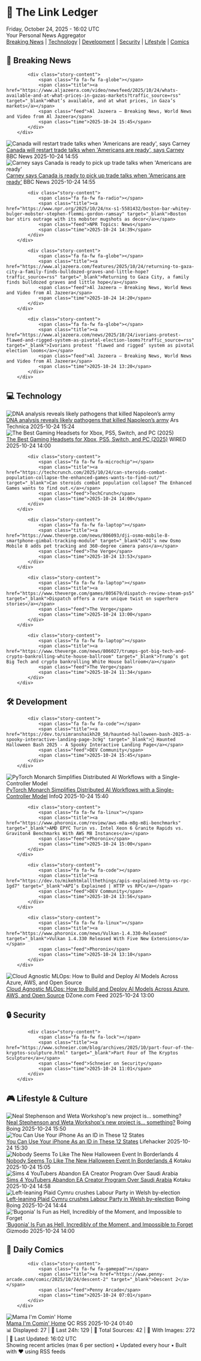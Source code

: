 <!-- Processing 54 RSS feeds at 2025-10-24 16:01:57 UTC -->
<!-- Processing: Dilbert -->
<!-- Processing: Cyanide & Happiness -->
<!-- Processing: Questionable Content -->
<!-- Processing: Girl Genius -->
<!-- Processing: Dinosaur Comics -->
<!-- Processing: CNN Breaking News -->
<!-- Processing: BBC World News -->
<!-- Processing: BBC Breaking News -->
<!-- Processing: Al Jazeera Breaking News -->
<!-- Processing: Reuters Top News -->
<!-- Processing: NBC News Breaking -->
<!-- Processing: Ars Technica -->
<!-- Processing: O'Reilly Radar -->
<!-- Processing: Lobsters Python -->
<!-- Processing: Dev.to -->
<!-- Processing: StackOverflow Blog -->
<!-- Processing: Phoronix Linux News -->
<!-- Processing: OMG! Ubuntu -->
<!-- Processing: DistroWatch -->
<!-- Processing: Linux.com -->
<!-- Processing: Ubuntu Blog -->
<!-- Processing: InfoQ -->
<!-- Processing: Martin Fowler -->
<!-- Processing: Coding Horror -->
<!-- Processing: Lifehacker -->
<!-- Processing: Kotaku -->
<!-- Processing: Boing Boing -->
<!-- Processing: Schneier on Security -->
<!-- Generated 10 new posts out of 28 feeds processed -->
<div class="newspaper-header">
    <h1 class="newspaper-title">📰 The Link Ledger</h1>
    <div class="newspaper-date">Friday, October 24, 2025 - 16:02 UTC</div>
    <div class="newspaper-subtitle">Your Personal News Aggregator</div>
</div>

<div class="newspaper-nav">
    <a href="#breaking">Breaking News</a> |
    <a href="#tech">Technology</a> |
    <a href="#dev">Development</a> |
    <a href="#security">Security</a> |
    <a href="#lifestyle">Lifestyle</a> |
    <a href="#webcomics">Comics</a>
</div>

<div class="news-section breaking-news" id="breaking">
<h2 class="section-header">🚨 Breaking News</h2>
<div class="stories-container">
<div class="story">
            
            <div class="story-content">
                <span class="fa fa-fw fa-globe"></span>
                <span class="title"><a href="https://www.aljazeera.com/video/newsfeed/2025/10/24/whats-available-and-at-what-prices-in-gazas-markets?traffic_source=rss" target="_blank">What’s available, and at what prices, in Gaza’s markets</a></span>
                <span class="feed">Al Jazeera – Breaking News, World News and Video from Al Jazeera</span>
                <span class="time">2025-10-24 15:45</span>
            </div>
        </div>
<div class="story">
            <img src="https://ichef.bbci.co.uk/ace/standard/240/cpsprodpb/9c4d/live/46ab9560-b08e-11f0-9030-57c222c79f8b.jpg" alt="Canada will restart trade talks when &#x27;Americans are ready&#x27;, says Carney" class="story-image" loading="lazy" onerror="this.style.display='none'">
            <div class="story-content">
                <span class="fa fa-fw fa-earth-americas"></span>
                <span class="title"><a href="https://www.bbc.com/news/articles/cdjrlmd4pmeo?at_medium=RSS&at_campaign=rss" target="_blank">Canada will restart trade talks when &#x27;Americans are ready&#x27;, says Carney</a></span>
                <span class="feed">BBC News</span>
                <span class="time">2025-10-24 14:55</span>
            </div>
        </div>
<div class="story">
            <img src="https://ichef.bbci.co.uk/ace/standard/240/cpsprodpb/9c4d/live/46ab9560-b08e-11f0-9030-57c222c79f8b.jpg" alt="Carney says Canada is ready to pick up trade talks when &#x27;Americans are ready&#x27;" class="story-image" loading="lazy" onerror="this.style.display='none'">
            <div class="story-content">
                <span class="fa fa-fw fa-earth-americas"></span>
                <span class="title"><a href="https://www.bbc.com/news/articles/cdjrlmd4pmeo?at_medium=RSS&at_campaign=rss" target="_blank">Carney says Canada is ready to pick up trade talks when &#x27;Americans are ready&#x27;</a></span>
                <span class="feed">BBC News</span>
                <span class="time">2025-10-24 14:55</span>
            </div>
        </div>
<div class="story">
            
            <div class="story-content">
                <span class="fa fa-fw fa-radio"></span>
                <span class="title"><a href="https://www.npr.org/2025/10/24/nx-s1-5581432/boston-bar-whitey-bulger-mobster-stephen-flemmi-gordon-ramsay" target="_blank">Boston bar stirs outrage with its mobster mugshots as decor</a></span>
                <span class="feed">NPR Topics: News</span>
                <span class="time">2025-10-24 14:39</span>
            </div>
        </div>
<div class="story">
            
            <div class="story-content">
                <span class="fa fa-fw fa-globe"></span>
                <span class="title"><a href="https://www.aljazeera.com/features/2025/10/24/returning-to-gaza-city-a-family-finds-bulldozed-graves-and-little-hope?traffic_source=rss" target="_blank">Returning to Gaza City, a family finds bulldozed graves and little hope</a></span>
                <span class="feed">Al Jazeera – Breaking News, World News and Video from Al Jazeera</span>
                <span class="time">2025-10-24 14:20</span>
            </div>
        </div>
<div class="story">
            
            <div class="story-content">
                <span class="fa fa-fw fa-globe"></span>
                <span class="title"><a href="https://www.aljazeera.com/news/2025/10/24/ivorians-protest-flawed-and-rigged-system-as-pivotal-election-looms?traffic_source=rss" target="_blank">Ivorians protest ‘flawed and rigged’ system as pivotal election looms</a></span>
                <span class="feed">Al Jazeera – Breaking News, World News and Video from Al Jazeera</span>
                <span class="time">2025-10-24 13:20</span>
            </div>
        </div>
</div>
</div>
<div class="news-section tech-news" id="tech">
<h2 class="section-header">💻 Technology</h2>
<div class="stories-container">
<div class="story">
            <img src="https://cdn.arstechnica.net/wp-content/uploads/2025/10/napoleon2-500x500-1760798550.jpg" alt="DNA analysis reveals likely pathogens that killed Napoleon’s army" class="story-image" loading="lazy" onerror="this.style.display='none'">
            <div class="story-content">
                <span class="fa fa-fw fa-cog"></span>
                <span class="title"><a href="https://arstechnica.com/science/2025/10/dna-analysis-reveals-likely-pathogens-that-killed-napoleons-army/" target="_blank">DNA analysis reveals likely pathogens that killed Napoleon’s army</a></span>
                <span class="feed">Ars Technica</span>
                <span class="time">2025-10-24 15:24</span>
            </div>
        </div>
<div class="story">
            <img src="https://media.wired.com/photos/682d0fa19f36acb81c1e4fcd/master/pass/Best-Gaming-Headsets.png" alt="The Best Gaming Headsets for Xbox, PS5, Switch, and PC (2025)" class="story-image" loading="lazy" onerror="this.style.display='none'">
            <div class="story-content">
                <span class="fa fa-fw fa-bolt"></span>
                <span class="title"><a href="https://www.wired.com/gallery/best-gaming-headsets/" target="_blank">The Best Gaming Headsets for Xbox, PS5, Switch, and PC (2025)</a></span>
                <span class="feed">WIRED</span>
                <span class="time">2025-10-24 14:00</span>
            </div>
        </div>
<div class="story">
            
            <div class="story-content">
                <span class="fa fa-fw fa-microchip"></span>
                <span class="title"><a href="https://techcrunch.com/2025/10/24/can-steroids-combat-population-collapse-the-enhanced-games-wants-to-find-out/" target="_blank">Can steroids combat population collapse? The Enhanced Games wants to find out.</a></span>
                <span class="feed">TechCrunch</span>
                <span class="time">2025-10-24 14:00</span>
            </div>
        </div>
<div class="story">
            
            <div class="story-content">
                <span class="fa fa-fw fa-laptop"></span>
                <span class="title"><a href="https://www.theverge.com/news/806093/dji-osmo-mobile-8-smartphone-gimbal-tracking-module" target="_blank">DJI’s new Osmo Mobile 8 adds pet tracking and 360-degree camera pans</a></span>
                <span class="feed">The Verge</span>
                <span class="time">2025-10-24 13:53</span>
            </div>
        </div>
<div class="story">
            
            <div class="story-content">
                <span class="fa fa-fw fa-laptop"></span>
                <span class="title"><a href="https://www.theverge.com/games/805679/dispatch-review-steam-ps5" target="_blank">Dispatch offers a rare unique twist on superhero stories</a></span>
                <span class="feed">The Verge</span>
                <span class="time">2025-10-24 13:00</span>
            </div>
        </div>
<div class="story">
            
            <div class="story-content">
                <span class="fa fa-fw fa-laptop"></span>
                <span class="title"><a href="https://www.theverge.com/news/806027/trumps-got-big-tech-and-crypto-bankrolling-white-house-ballroom" target="_blank">Trump’s got Big Tech and crypto bankrolling White House ballroom</a></span>
                <span class="feed">The Verge</span>
                <span class="time">2025-10-24 11:34</span>
            </div>
        </div>
</div>
</div>
<div class="news-section dev-news" id="dev">
<h2 class="section-header">🛠️ Development</h2>
<div class="stories-container">
<div class="story">
            
            <div class="story-content">
                <span class="fa fa-fw fa-code"></span>
                <span class="title"><a href="https://dev.to/simranshaikh20_50/haunted-halloween-bash-2025-a-spooky-interactive-landing-page-3c9g" target="_blank">🎃 Haunted Halloween Bash 2025 - A Spooky Interactive Landing Page</a></span>
                <span class="feed">DEV Community</span>
                <span class="time">2025-10-24 15:45</span>
            </div>
        </div>
<div class="story">
            <img src="https://res.infoq.com/news/2025/10/pytorch-monarch/en/headerimage/generatedHeaderImage-1761319536959.jpg" alt="PyTorch Monarch Simplifies Distributed AI Workflows with a Single-Controller Model" class="story-image" loading="lazy" onerror="this.style.display='none'">
            <div class="story-content">
                <span class="fa fa-fw fa-info-circle"></span>
                <span class="title"><a href="https://www.infoq.com/news/2025/10/pytorch-monarch/?utm_campaign=infoq_content&utm_source=infoq&utm_medium=feed&utm_term=global" target="_blank">PyTorch Monarch Simplifies Distributed AI Workflows with a Single-Controller Model</a></span>
                <span class="feed">InfoQ</span>
                <span class="time">2025-10-24 15:40</span>
            </div>
        </div>
<div class="story">
            
            <div class="story-content">
                <span class="fa fa-fw fa-linux"></span>
                <span class="title"><a href="https://www.phoronix.com/review/aws-m8a-m8g-m8i-benchmarks" target="_blank">AMD EPYC Turin vs. Intel Xeon 6 Granite Rapids vs. Graviton4 Benchmarks With AWS M8 Instances</a></span>
                <span class="feed">Phoronix</span>
                <span class="time">2025-10-24 15:00</span>
            </div>
        </div>
<div class="story">
            
            <div class="story-content">
                <span class="fa fa-fw fa-code"></span>
                <span class="title"><a href="https://dev.to/mikehtmlallthethings/apis-explained-http-vs-rpc-1gd7" target="_blank">API’s Explained | HTTP vs RPC</a></span>
                <span class="feed">DEV Community</span>
                <span class="time">2025-10-24 13:56</span>
            </div>
        </div>
<div class="story">
            
            <div class="story-content">
                <span class="fa fa-fw fa-linux"></span>
                <span class="title"><a href="https://www.phoronix.com/news/Vulkan-1.4.330-Released" target="_blank">Vulkan 1.4.330 Released With Five New Extensions</a></span>
                <span class="feed">Phoronix</span>
                <span class="time">2025-10-24 13:10</span>
            </div>
        </div>
<div class="story">
            <img src="https://dz2cdn1.dzone.com/thumbnail?fid=18709912&w=600" alt="Cloud Agnostic MLOps: How to Build and Deploy AI Models Across Azure, AWS, and Open Source" class="story-image" loading="lazy" onerror="this.style.display='none'">
            <div class="story-content">
                <span class="fa fa-fw fa-newspaper"></span>
                <span class="title"><a href="https://dzone.com/articles/cloud-agnostic-mlops-ai-model-deployment" target="_blank">Cloud Agnostic MLOps: How to Build and Deploy AI Models Across Azure, AWS, and Open Source</a></span>
                <span class="feed">DZone.com Feed</span>
                <span class="time">2025-10-24 13:00</span>
            </div>
        </div>
</div>
</div>
<div class="news-section security-news" id="security">
<h2 class="section-header">🔒 Security</h2>
<div class="stories-container">
<div class="story">
            
            <div class="story-content">
                <span class="fa fa-fw fa-lock"></span>
                <span class="title"><a href="https://www.schneier.com/blog/archives/2025/10/part-four-of-the-kryptos-sculpture.html" target="_blank">Part Four of The Kryptos Sculpture</a></span>
                <span class="feed">Schneier on Security</span>
                <span class="time">2025-10-24 11:01</span>
            </div>
        </div>
</div>
</div>
<div class="news-section lifestyle-news" id="lifestyle">
<h2 class="section-header">🎮 Lifestyle & Culture</h2>
<div class="stories-container">
<div class="story">
            <img src="https://i0.wp.com/boingboing.net/wp-content/uploads/2025/10/Image-greenbutterfly-Shutterstock.jpg?fit=1080%2C421&amp;quality=60&amp;ssl=1" alt="Neal Stephenson and Weta Workshop&#x27;s new project is… something?" class="story-image" loading="lazy" onerror="this.style.display='none'">
            <div class="story-content">
                <span class="fa fa-fw fa-arrow-right"></span>
                <span class="title"><a href="https://boingboing.net/2025/10/24/neal-stephenson-and-weta-workshops-new-project-is-something.html" target="_blank">Neal Stephenson and Weta Workshop&#x27;s new project is… something?</a></span>
                <span class="feed">Boing Boing</span>
                <span class="time">2025-10-24 15:50</span>
            </div>
        </div>
<div class="story">
            <img src="https://lifehacker.com/imagery/articles/01HF2HAA4EPN6RTQFW5EHG8HX0/hero-image.png" alt="You Can Use Your iPhone As an ID in These 12 States" class="story-image" loading="lazy" onerror="this.style.display='none'">
            <div class="story-content">
                <span class="fa fa-fw fa-life-ring"></span>
                <span class="title"><a href="https://lifehacker.com/you-can-use-your-iphone-as-an-id-in-these-states?utm_medium=RSS" target="_blank">You Can Use Your iPhone As an ID in These 12 States</a></span>
                <span class="feed">Lifehacker</span>
                <span class="time">2025-10-24 15:30</span>
            </div>
        </div>
<div class="story">
            <img src="https://kotaku.com/app/uploads/2025/10/bd-1280x720.jpg" alt="Nobody Seems To Like The New Halloween Event In Borderlands 4" class="story-image" loading="lazy" onerror="this.style.display='none'">
            <div class="story-content">
                <span class="fa fa-fw fa-gamepad"></span>
                <span class="title"><a href="https://kotaku.com/new-halloween-event-borderlands-4-sucks-bad-horrors-of-kairos-2000638842" target="_blank">Nobody Seems To Like The New Halloween Event In Borderlands 4</a></span>
                <span class="feed">Kotaku</span>
                <span class="time">2025-10-24 15:05</span>
            </div>
        </div>
<div class="story">
            <img src="https://kotaku.com/app/uploads/2025/10/image-3-1280x720.jpg" alt="Sims 4 YouTubers Abandon EA Creator Program Over Saudi Arabia" class="story-image" loading="lazy" onerror="this.style.display='none'">
            <div class="story-content">
                <span class="fa fa-fw fa-gamepad"></span>
                <span class="title"><a href="https://kotaku.com/sims-4-youtubers-pokemon-legends-z-a-sales-2000638834" target="_blank">Sims 4 YouTubers Abandon EA Creator Program Over Saudi Arabia</a></span>
                <span class="feed">Kotaku</span>
                <span class="time">2025-10-24 14:58</span>
            </div>
        </div>
<div class="story">
            <img src="https://i0.wp.com/boingboing.net/wp-content/uploads/2025/10/shutterstock_2542323815-scaled.jpg?fit=2560%2C1742&amp;quality=60&amp;ssl=1" alt="Left-leaning Plaid Cymru crushes Labour Party in Welsh by-election" class="story-image" loading="lazy" onerror="this.style.display='none'">
            <div class="story-content">
                <span class="fa fa-fw fa-arrow-right"></span>
                <span class="title"><a href="https://boingboing.net/2025/10/24/left-leaning-plaid-cymru-crushes-labour-party-in-welsh-by-election.html" target="_blank">Left-leaning Plaid Cymru crushes Labour Party in Welsh by-election</a></span>
                <span class="feed">Boing Boing</span>
                <span class="time">2025-10-24 14:44</span>
            </div>
        </div>
<div class="story">
            <img src="https://gizmodo.com/app/uploads/2025/10/Bugonia-review-1280x853.jpg" alt="‘Bugonia’ Is Fun as Hell, Incredibly of the Moment, and Impossible to Forget" class="story-image" loading="lazy" onerror="this.style.display='none'">
            <div class="story-content">
                <span class="fa fa-fw fa-computer"></span>
                <span class="title"><a href="https://gizmodo.com/bugonia-movie-review-lanthimos-emma-stone-2000675308" target="_blank">‘Bugonia’ Is Fun as Hell, Incredibly of the Moment, and Impossible to Forget</a></span>
                <span class="feed">Gizmodo</span>
                <span class="time">2025-10-24 14:00</span>
            </div>
        </div>
</div>
</div>
<div class="news-section webcomics-section" id="webcomics">
<h2 class="section-header">🎨 Daily Comics</h2>
<div class="stories-container">
<div class="story">
            
            <div class="story-content">
                <span class="fa fa-fw fa-gamepad"></span>
                <span class="title"><a href="https://www.penny-arcade.com/comic/2025/10/24/descent-2" target="_blank">Descent 2</a></span>
                <span class="feed">Penny Arcade</span>
                <span class="time">2025-10-24 07:01</span>
            </div>
        </div>
<div class="story">
            <img src="http://www.questionablecontent.net/comics/5686.png" alt="Mama I&#x27;m Comin&#x27; Home" class="story-image" loading="lazy" onerror="this.style.display='none'">
            <div class="story-content">
                <span class="fa fa-fw fa-music"></span>
                <span class="title"><a href="http://questionablecontent.net/view.php?comic=5686" target="_blank">Mama I&#x27;m Comin&#x27; Home</a></span>
                <span class="feed">QC RSS</span>
                <span class="time">2025-10-24 01:40</span>
            </div>
        </div>
</div>
</div>

<div class="newspaper-footer">
    <div class="stats">
        📊 Displayed: 27 | 📅 Last 24h: 129 | 📡 Total Sources: 42 | 📸 With Images: 272 |
        🔄 Last Updated: 16:02 UTC
    </div>
    <div class="footer-note">
        Showing recent articles (max 6 per section) • Updated every hour • Built with ❤️ using RSS feeds
    </div>
</div>
